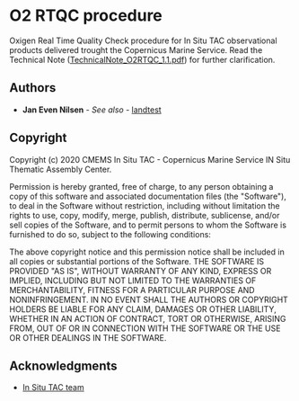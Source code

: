 # O2 RTQC procedure

Oxigen Real Time Quality Check procedure for In Situ TAC observational products delivered trought the Copernicus Marine Service. Read the Technical Note ([TechnicalNote_O2RTQC_1.1.pdf](https://github.com/CopernicusMarineInsitu/O2_RTQC_procedure/blob/master/TechnicalNote_O2RTQC_1.1.pdf)) for further clarification.

## Authors

* **Jan Even Nilsen** - *See also* - [landtest](https://github.com/evenrev1/evenQC)

## Copyright

Copyright (c) 2020 CMEMS In Situ TAC - Copernicus Marine Service IN Situ Thematic Assembly Center.

Permission is hereby granted, free of charge, to any person obtaining a copy of this software and associated documentation files (the "Software"), to deal in the Software without restriction, including without limitation the rights to use, copy, modify, merge, publish, distribute, sublicense, and/or sell copies of the Software, and to permit persons to whom the Software is furnished to do so, subject to the following conditions:

The above copyright notice and this permission notice shall be included in all copies or substantial portions of the Software. THE SOFTWARE IS PROVIDED "AS IS", WITHOUT WARRANTY OF ANY KIND, EXPRESS OR IMPLIED, INCLUDING BUT NOT LIMITED TO THE WARRANTIES OF MERCHANTABILITY, FITNESS FOR A PARTICULAR PURPOSE AND NONINFRINGEMENT. IN NO EVENT SHALL THE AUTHORS OR COPYRIGHT HOLDERS BE LIABLE FOR ANY CLAIM, DAMAGES OR OTHER LIABILITY, WHETHER IN AN ACTION OF CONTRACT, TORT OR OTHERWISE, ARISING FROM, OUT OF OR IN CONNECTION WITH THE SOFTWARE OR THE USE OR OTHER DEALINGS IN THE SOFTWARE.

## Acknowledgments

* [In Situ TAC team](http://www.marineinsitu.eu/partners/)

